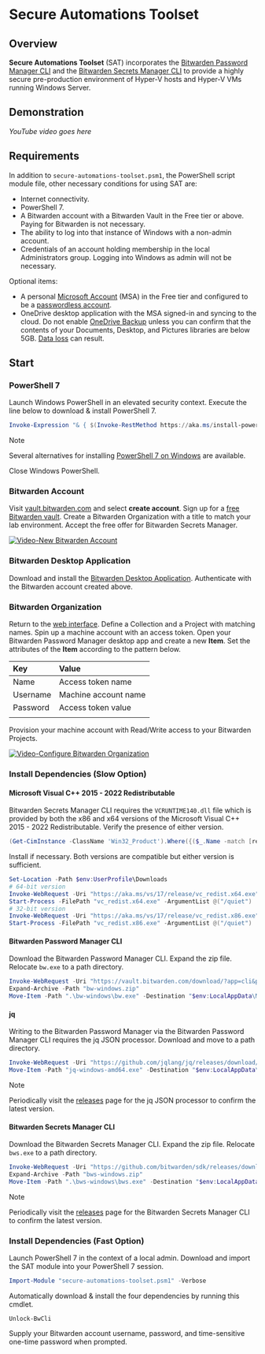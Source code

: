 # Secure Automations Toolset

## Overview
**Secure Automations Toolset** (SAT) incorporates the [Bitwarden Password Manager CLI](https://bitwarden.com/help/cli/) and the [Bitwarden Secrets Manager CLI](https://bitwarden.com/help/secrets-manager-cli/) to provide a highly secure pre-production environment of Hyper-V hosts and Hyper-V VMs running Windows Server. 

## Demonstration
_YouTube video goes here_

## Requirements
In addition to `secure-automations-toolset.psm1`, the PowerShell script module file, other necessary conditions for using SAT are:  
* Internet connectivity. 
* PowerShell 7. 
* A Bitwarden account with a Bitwarden Vault in the Free tier or above. Paying for Bitwarden is not necessary. 
* The ability to log into that instance of Windows with a non-admin account. 
* Credentials of an account holding membership in the local Administrators group. Logging into Windows as admin will not be necessary. 

Optional items: 
* A personal [Microsoft Account](https://account.microsoft.com/account/) (MSA) in the Free tier and configured to be a [passwordless account](https://support.microsoft.com/en-us/windows/go-passwordless-with-your-microsoft-account-585a71d7-2295-4878-aeac-a014984df856). 
* OneDrive desktop application with the MSA signed-in and syncing to the cloud. Do not enable [OneDrive Backup](https://support.microsoft.com/en-us/office/turn-on-onedrive-backup-4e44ceab-bcdf-4d17-9ae0-6f00f6080adb) unless you can confirm that the contents of your Documents, Desktop, and Pictures libraries are below 5GB. [Data loss](https://askleo.com/onedrive-backup-versus-using-onedrive-for-backup-even-though-onedrive-isnt-backup/) can result. 

## Start
### PowerShell 7
Launch Windows PowerShell in an elevated security context. Execute the line below to download & install PowerShell 7. 
```powershell
Invoke-Expression "& { $(Invoke-RestMethod https://aka.ms/install-powershell.ps1) } -UseMSI"
```

> [!NOTE]
> Several alternatives for installing [PowerShell 7 on Windows](https://learn.microsoft.com/en-us/powershell/scripting/install/installing-powershell-on-windows) are available. 

Close Windows PowerShell. 

### Bitwarden Account
Visit [vault.bitwarden.com](https://vault.bitwarden.com/#/login) and select **create account**. Sign up for a [free Bitwarden vault](https://bitwarden.com/go/start-free/). Create a Bitwarden Organization with a title to match your lab environment. Accept the free offer for Bitwarden Secrets Manager. 

[![Video-New Bitwarden Account](https://img.youtube.com/vi/i_uSPgdqVO8/0.jpg)](https://www.youtube.com/watch?v=i_uSPgdqVO8)

### Bitwarden Desktop Application
Download and install the [Bitwarden Desktop Application](https://bitwarden.com/download/). Authenticate with the Bitwarden account created above. 

### Bitwarden Organization
Return to the [web interface](https://vault.bitwarden.com/#/login). Define a Collection and a Project with matching names. Spin up a machine account with an access token. Open your Bitwarden Password Manager desktop app and create a new **Item**. Set the attributes of the **Item** according to the pattern below. 

| Key | Value |
| :-- | :-- |
| Name | Access token name |
| Username | Machine account name |
| Password | Access token value |
|  |  |

Provision your machine account with Read/Write access to your Bitwarden Projects. 

[![Video-Configure Bitwarden Organization](https://img.youtube.com/vi/0_bWK1RH2DE/0.jpg)](https://www.youtube.com/watch?v=0_bWK1RH2DE)

### Install Dependencies (Slow Option)

#### Microsoft Visual C++ 2015 - 2022 Redistributable
Bitwarden Secrets Manager CLI requires the `VCRUNTIME140.dll` file which is provided by both the x86 and x64 versions of the Microsoft Visual C++ 2015 - 2022 Redistributable. Verify the presence of either version. 
```powershell
(Get-CimInstance -ClassName 'Win32_Product').Where({($_.Name -match [regex]::Escape('Microsoft Visual C++ 2022 X64 Minimum Runtime')) -or ($_.Name -match [regex]::Escape('Microsoft Visual C++ 2022 X86 Minimum Runtime'))})
```

Install if necessary. Both versions are compatible but either version is sufficient. 
```powershell
Set-Location -Path $env:UserProfile\Downloads
# 64-bit version
Invoke-WebRequest -Uri "https://aka.ms/vs/17/release/vc_redist.x64.exe" -OutFile "vc_redist.x64.exe"
Start-Process -FilePath "vc_redist.x64.exe" -ArgumentList @("/quiet")
# 32-bit version
Invoke-WebRequest -Uri "https://aka.ms/vs/17/release/vc_redist.x86.exe" -OutFile "vc_redist.x86.exe"
Start-Process -FilePath "vc_redist.x86.exe" -ArgumentList @("/quiet")
```

#### Bitwarden Password Manager CLI
Download the Bitwarden Password Manager CLI. Expand the zip file. Relocate `bw.exe` to a path directory. 
```powershell
Invoke-WebRequest -Uri "https://vault.bitwarden.com/download/?app=cli&platform=windows" -OutFile "bw-windows.zip"
Expand-Archive -Path "bw-windows.zip"
Move-Item -Path ".\bw-windows\bw.exe" -Destination "$env:LocalAppData\Microsoft\WindowsApps"
```

#### jq
Writing to the Bitwarden Password Manager via the Bitwarden Password Manager CLI requires the jq JSON processor. Download and move to a path directory. 
```powershell
Invoke-WebRequest -Uri "https://github.com/jqlang/jq/releases/download/jq-1.7.1/jq-windows-amd64.exe" -OutFile "jq-windows-amd64.exe"
Move-Item -Path "jq-windows-amd64.exe" -Destination "$env:LocalAppData\Microsoft\WindowsApps"
```

> [!NOTE]
> Periodically visit the [releases](https://github.com/jqlang/jq/releases) page for the jq JSON processor to confirm the latest version. 

#### Bitwarden Secrets Manager CLI
Download the Bitwarden Secrets Manager CLI. Expand the zip file. Relocate `bws.exe` to a path directory. 
```powershell
Invoke-WebRequest -Uri "https://github.com/bitwarden/sdk/releases/download/bws-v1.0.0/bws-x86_64-pc-windows-msvc-1.0.0.zip" -OutFile "bws-windows.zip"
Expand-Archive -Path "bws-windows.zip"
Move-Item -Path ".\bws-windows\bws.exe" -Destination "$env:LocalAppData\Microsoft\WindowsApps"
```

> [!NOTE]
> Periodically visit the [releases](https://github.com/bitwarden/sdk-sm/releases) page for the Bitwarden Secrets Manager CLI to confirm the latest version. 


### Install Dependencies (Fast Option)
Launch PowerShell 7 in the context of a local admin. Download and import the SAT module into your PowerShell 7 session. 
```powershell
Import-Module "secure-automations-toolset.psm1" -Verbose
```

Automatically download & install the four dependencies by running this cmdlet. 
```
Unlock-BwCli
```

Supply your Bitwarden account username, password, and time-sensitive one-time password when prompted. 
